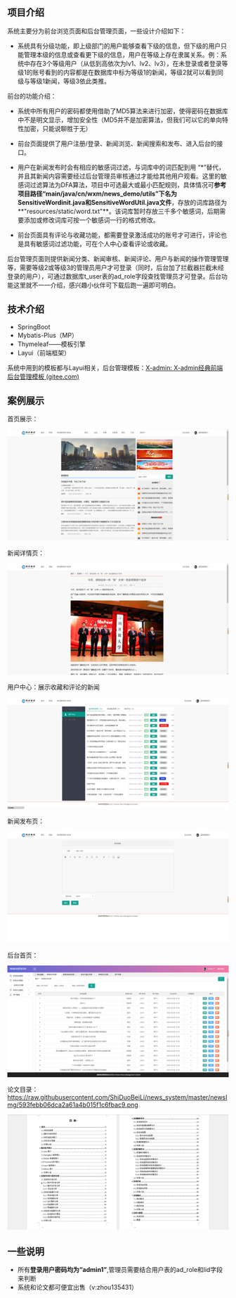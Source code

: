 ## 项目介绍

系统主要分为前台浏览页面和后台管理页面，一些设计介绍如下：

- 系统具有分级功能，即上级部门的用户能够查看下级的信息，但下级的用户只能管理本级的信息或查看更下级的信息，用户在等级上存在隶属关系。例：系统中存在3个等级用户（从低到高依次为lv1、lv2、lv3），在未登录或者登录等级1的账号看到的内容都是在数据库中标为等级1的新闻，等级2就可以看到同级与等级1新闻，等级3依此类推。

前台的功能介绍：

- 系统中所有用户的密码都使用借助了MD5算法来进行加密，使得密码在数据库中不是明文显示，增加安全性（MD5并不是加密算法，但我们可以它的单向特性加密，只能说聊胜于无）

- 前台页面提供了用户注册/登录、新闻浏览、新闻搜索和发布、进入后台的接口。

- 用户在新闻发布时会有相应的敏感词过滤，与词库中的词匹配到用 “*”替代，并且其新闻内容需要经过后台管理员审核通过才能给其他用户观看。这里的敏感词过滤算法为DFA算法，项目中可选最大或最小匹配规则，具体情况可**参考项目路径“main/java/cn/wxm/news_demo/utils”下名为SensitiveWordinit.java和SensitiveWordUtil.java文件**，存放的词库路径为**"resources/static/word.txt"**。该词库暂时存放三千多个敏感词，后期需要添加或修改词库可按一个敏感词一行的格式修改。

- 前台页面具有评论与收藏功能，都需要登录激活成功的账号才可进行，评论也是具有敏感词过滤功能，可在个人中心查看评论或收藏。

后台管理页面则提供新闻分类、新闻审核、新闻评论、用户与新闻的操作管理管理等，需要等级2或等级3的管理员用户才可登录（同时，后台加了拦截器拦截未经登录的用户），可通过数据库t_user表的ad_role字段查找管理员才可登录。后台功能这里就不一一介绍，感兴趣小伙伴可下载后跑一遍即可明白。

## 技术介绍

- SpringBoot
- Mybatis-Plus（MP）
- Thymeleaf——模板引擎
- Layui（前端框架）

系统中用到的模板都与Layui相关，后台管理模板：[X-admin: X-admin经典前端后台管理模板 (gitee.com)](https://gitee.com/daniuit/X-admin)

## 案例展示

首页展示：

![首页展示](https://raw.githubusercontent.com/ShiDuoBeiLi/news_system/master/newsImg/index.png)

新闻详情页：

![新闻详情页](https://raw.githubusercontent.com/ShiDuoBeiLi/news_system/master/newsImg/detail.png)

用户中心：展示收藏和评论的新闻

![用户中心](https://raw.githubusercontent.com/ShiDuoBeiLi/news_system/master/newsImg/center.png)

新闻发布页：

![新闻发布页](https://raw.githubusercontent.com/ShiDuoBeiLi/news_system/master/newsImg/public.png)

后台首页：

![后台首页](https://raw.githubusercontent.com/ShiDuoBeiLi/news_system/master/newsImg/admin.png)

论文目录：https://raw.githubusercontent.com/ShiDuoBeiLi/news_system/master/newsImg/593febb06dca2a61a4b015f1c6fbac9.png

![论文目录](https://raw.githubusercontent.com/ShiDuoBeiLi/news_system/master/newsImg/593febb06dca2a61a4b015f1c6fbac9.png)

## 一些说明

- 所有**登录用户密码均为“admin1”**,管理员需要结合用户表的ad_role和lid字段来判断
- 系统和论文都可便宜出售（v:zhou135431）




